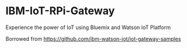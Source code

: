 # IBM-IoT-RPi-Gateway
Experience the power of IoT using Bluemix and Watson IoT Platform

Borrowed from https://github.com/ibm-watson-iot/iot-gateway-samples
